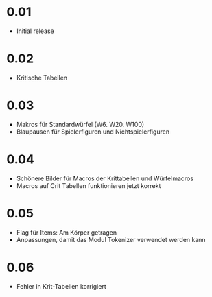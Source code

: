 # 0.01
- Initial release
# 0.02
- Kritische Tabellen
# 0.03
- Makros für Standardwürfel (W6. W20. W100)
- Blaupausen für Spielerfiguren und Nichtspielerfiguren
# 0.04
- Schönere Bilder für Macros der Krittabellen und Würfelmacros
- Macros auf Crit Tabellen funktionieren jetzt korrekt
# 0.05
- Flag für Items: Am Körper getragen
- Anpassungen, damit das Modul Tokenizer verwendet werden kann
# 0.06
- Fehler in Krit-Tabellen korrigiert